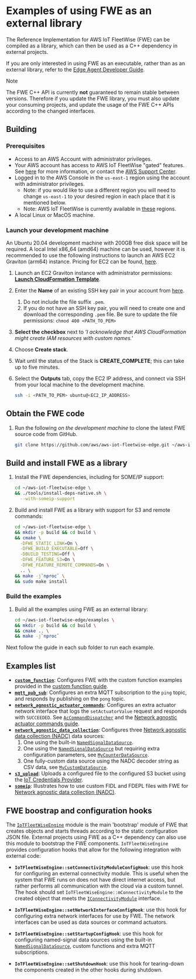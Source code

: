 # Examples of using FWE as an external library

The Reference Implementation for AWS IoT FleetWise (FWE) can be compiled as a library, which can
then be used as a C++ dependency in external projects.

If you are only interested in using FWE as an executable, rather than as an external library, refer
to the [Edge Agent Developer Guide](../docs/dev-guide/edge-agent-dev-guide.md).

<!-- prettier-ignore -->
> [!NOTE]
> The FWE C++ API is currently **not** guaranteed to remain stable between versions. Therefore if
> you update the FWE library, you must also update your consuming projects, and update the usage
> of the FWE C++ APIs according to the changed interfaces.

## Building

### Prerequisites

- Access to an AWS Account with administrator privileges.
- Your AWS account has access to AWS IoT FleetWise "gated" features. See
  [here](https://docs.aws.amazon.com/iot-fleetwise/latest/developerguide/fleetwise-regions.html) for
  more information, or contact the
  [AWS Support Center](https://console.aws.amazon.com/support/home#/).
- Logged in to the AWS Console in the `us-east-1` region using the account with administrator
  privileges.
  - Note: if you would like to use a different region you will need to change `us-east-1` to your
    desired region in each place that it is mentioned below.
  - Note: AWS IoT FleetWise is currently available in
    [these](https://docs.aws.amazon.com/general/latest/gr/iotfleetwise.html) regions.
- A local Linux or MacOS machine.

### Launch your development machine

An Ubuntu 20.04 development machine with 200GB free disk space will be required. A local Intel
x86_64 (amd64) machine can be used, however it is recommended to use the following instructions to
launch an AWS EC2 Graviton (arm64) instance. Pricing for EC2 can be found,
[here](https://aws.amazon.com/ec2/pricing/on-demand/).

1. Launch an EC2 Graviton instance with administrator permissions:
   [**Launch CloudFormation Template**](https://us-east-1.console.aws.amazon.com/cloudformation/home?region=us-east-1#/stacks/quickcreate?templateUrl=https%3A%2F%2Faws-iot-fleetwise.s3.us-west-2.amazonaws.com%2Flatest%2Fcfn-templates%2Ffwdev.yml&stackName=fwdev).
1. Enter the **Name** of an existing SSH key pair in your account from
   [here](https://us-east-1.console.aws.amazon.com/ec2/v2/home?region=us-east-1#KeyPairs:).
   1. Do not include the file suffix `.pem`.
   1. If you do not have an SSH key pair, you will need to create one and download the corresponding
      `.pem` file. Be sure to update the file permissions: `chmod 400 <PATH_TO_PEM>`
1. **Select the checkbox** next to _'I acknowledge that AWS CloudFormation might create IAM
   resources with custom names.'_
1. Choose **Create stack**.
1. Wait until the status of the Stack is **CREATE_COMPLETE**; this can take up to five minutes.
1. Select the **Outputs** tab, copy the EC2 IP address, and connect via SSH from your local machine
   to the development machine.

   ```bash
   ssh -i <PATH_TO_PEM> ubuntu@<EC2_IP_ADDRESS>
   ```

## Obtain the FWE code

1. Run the following _on the development machine_ to clone the latest FWE source code from GitHub.

   ```bash
   git clone https://github.com/aws/aws-iot-fleetwise-edge.git ~/aws-iot-fleetwise-edge
   ```

## Build and install FWE as a library

1. Install the FWE dependencies, including for SOME/IP support:

   ```bash
   cd ~/aws-iot-fleetwise-edge \
   && ./tools/install-deps-native.sh \
     --with-someip-support
   ```

1. Build and install FWE as a library with support for S3 and remote commands:

   ```bash
   cd ~/aws-iot-fleetwise-edge \
   && mkdir -p build && cd build \
   && cmake \
     -DFWE_STATIC_LINK=On \
     -DFWE_BUILD_EXECUTABLE=Off \
     -DBUILD_TESTING=Off \
     -DFWE_FEATURE_S3=On \
     -DFWE_FEATURE_REMOTE_COMMANDS=On \
     .. \
   && make -j`nproc` \
   && sudo make install
   ```

### Build the examples

1. Build all the examples using FWE as an external library:

   ```bash
   cd ~/aws-iot-fleetwise-edge/examples \
   && mkdir -p build && cd build \
   && cmake .. \
   && make -j`nproc`
   ```

Next follow the guide in each sub folder to run each example.

## Examples list

- [**`custom_function`**](./custom_function/README.md): Configures FWE with the custom function
  examples provided in the [custom function guide](../docs/dev-guide/custom-function-dev-guide.md).
- [**`mqtt_pub_sub`**](./mqtt_pub_sub/README.md): Configures an extra MQTT subscription to the
  `ping` topic, and responds by publishing on the `pong` topic.
- [**`network_agnostic_actuator_commands`**](./network_agnostic_actuator_commands/README.md):
  Configures an extra actuator network interface that logs the `setActuatorValue` request and
  responds with `SUCCEEDED`. See
  [`AcCommandDispatcher`](./network_agnostic_actuator_commands/AcCommandDispatcher.h) and the
  [Network agnostic actuator commands guide](../docs/dev-guide/network-agnostic-dev-guide.md).
- [**`network_agnostic_data_collection`**](./network_agnostic_data_collection/README.md): Configures
  three [Network agnostic data collection (NADC)](../docs/dev-guide/network-agnostic-dev-guide.md)
  data sources:
  1. One using the built-in
     [`NamedSignalDataSource`](../include/aws/iotfleetwise/NamedSignalDataSource.h).
  1. One using the [`NamedSignalDataSource`](../include/aws/iotfleetwise/NamedSignalDataSource.h)
     but requiring extra configuration parameters, see
     [`MyCounterDataSource`](./network_agnostic_data_collection/MyCounterDataSource.h).
  1. One fully-custom data source using the NADC decoder string as CSV data, see
     [`MyCustomDataSource`](./network_agnostic_data_collection/MyCustomDataSource.h).
- [**`s3_upload`**](./s3_upload/README.md): Uploads a configured file to the configured S3 bucket
  using the
  [IoT Credentials Provider](https://docs.aws.amazon.com/iot/latest/developerguide/authorizing-direct-aws.html).
- [**`someip`**](./someip/README.md): Illustrates how to use custom FIDL and FDEPL files with FWE
  for [Network agnostic data collection (NADC)](../docs/dev-guide/network-agnostic-dev-guide.md).

## FWE boostrap and configuration hooks

The [`IoTFleetWiseEngine`](../include/aws/iotfleetwise/IoTFleetWiseEngine.h) module is the main
'bootstrap' module of FWE that creates objects and starts threads according to the static
configuration JSON file. External projects using FWE as a C++ dependency can also use this module to
bootstrap the FWE components. `IoTFleetWiseEngine` provides configuration hooks that allow for the
following integration with external code:

- **`IoTFleetWiseEngine::setConnectivityModuleConfigHook`**: use this hook for configuring an
  external connectivity module. This is useful when the system that FWE runs on does not have direct
  internet access, but rather performs all communication with the cloud via a custom tunnel. The
  hook should set `IoTFleetWiseEngine::mConnectivityModule` to the created object that meets the
  [`IConnectivityModule`](../include/aws/iotfleetwise/IConnectivityModule.h) interface.

- **`IoTFleetWiseEngine::setNetworkInterfaceConfigHook`**: use this hook for configuring extra
  network interfaces for use by FWE. The network interfaces can be used as data sources or command
  actuators.

- **`IoTFleetWiseEngine::setStartupConfigHook`**: use this hook for configuring named-signal data
  sources using the built-in
  [`NamedSignalDataSource`](../include/aws/iotfleetwise/NamedSignalDataSource.h), custom functions
  and extra MQTT subscriptions.

- **`IoTFleetWiseEngine::setShutdownHook`**: use this hook for tearing-down the components created
  in the other hooks during shutdown.
